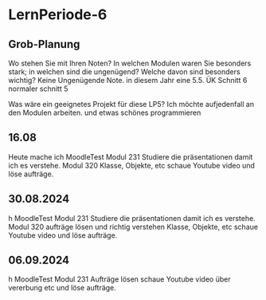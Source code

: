 # LernPeriode-6


## Grob-Planung
Wo stehen Sie mit Ihren Noten? In welchen Modulen waren Sie besonders stark; in welchen sind die ungenügend? Welche davon sind besonders wichtig? Keine Ungenügende Note. 
in diesem Jahr eine 5.5. ÜK Schnitt 6 normaler schnitt 5

Was wäre ein geeignetes Projekt für diese LP5? Ich möchte aufjedenfall an den Modulen arbeiten. und etwas schönes programmieren

## 16.08
Heute mache ich MoodleTest Modul 231
Studiere die präsentationen damit ich es verstehe. Modul 320
Klasse, Objekte, etc
schaue Youtube video und löse aufträge.


## 30.08.2024
h MoodleTest Modul 231
Studiere die präsentationen damit ich es verstehe. Modul 320 aufträge lösen und richtig verstehen
Klasse, Objekte, etc
schaue Youtube video und löse aufträge.




## 06.09.2024
h MoodleTest Modul 231
Aufträge lösen
schaue Youtube video über vererbung etc und löse aufträge.
